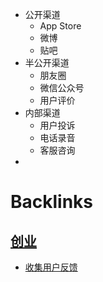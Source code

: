 - 公开渠道
    - App Store
    - 微博
    - 贴吧
- 半公开渠道
    - 朋友圈
    - 微信公众号
    - 用户评价
- 内部渠道
    - 用户投诉
    - 电话录音
    - 客服咨询
- 

# Backlinks
## [创业](<创业.md>)
- [收集用户反馈](<收集用户反馈.md>)

